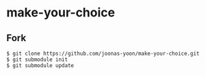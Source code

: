 # make-your-choice

## Fork

```
$ git clone https://github.com/joonas-yoon/make-your-choice.git
$ git submodule init
$ git submodule update
```